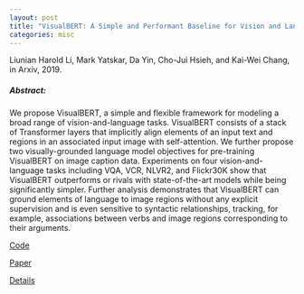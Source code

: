 ```yaml
---
layout: post
title: "VisualBERT: A Simple and Performant Baseline for Vision and Language"
categories: misc
---
```


Liunian Harold Li, Mark Yatskar, Da Yin, Cho-Jui Hsieh, and Kai-Wei Chang, in Arxiv, 2019.


##### Abstract: 

We propose VisualBERT, a simple and flexible framework for modeling a broad range of vision-and-language tasks. VisualBERT consists of a stack of Transformer layers that implicitly align elements of an input text and regions in an associated input image with self-attention. We further propose two visually-grounded language model objectives for pre-training VisualBERT on image caption data. Experiments on four vision-and-language tasks including VQA, VCR, NLVR2, and Flickr30K show that VisualBERT outperforms or rivals with state-of-the-art models while being significantly simpler. Further analysis demonstrates that VisualBERT can ground elements of language to image regions without any explicit supervision and is even sensitive to syntactic relationships, tracking, for example, associations between verbs and image regions corresponding to their arguments.

[Code](https://github.com/uclanlp/visualbert)


[Paper](https://arxiv.org/pdf/1908.03557.pdf)


[Details](http://web.cs.ucla.edu/~kwchang/bibliography/li2019visualbert/)





